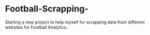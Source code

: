 # Football-Scrapping-
Starting a new project to help myself for scrapping data from different websites for Football Analytics..
